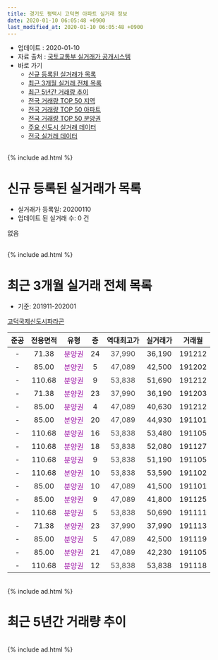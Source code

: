 ```yaml
---
title: 경기도 평택시 고덕면 아파트 실거래 정보
date: 2020-01-10 06:05:48 +0900
last_modified_at: 2020-01-10 06:05:48 +0900
---
```


* 업데이트 : 2020-01-10
* 자료 출처 : [국토교통부 실거래가 공개시스템](http://rt.molit.go.kr)
* 바로 가기
    * [신규 등록된 실거래가 목록](#신규-등록된-실거래가-목록)
    * [최근 3개월 실거래 전체 목록](#최근-3개월-실거래-전체-목록)
    * [최근 5년간 거래량 추이](#최근-5년간-거래량-추이)
    * [전국 거래량 TOP 50 지역](https://inasie.github.io/apt-trade-info/최근-3개월-전국에서-가장-거래가-많이-발생한-지역)
    * [전국 거래량 TOP 50 아파트](https://inasie.github.io/apt-trade-info/최근-3개월-전국에서-가장-거래가-많이-발생한-아파트)
    * [전국 거래량 TOP 50 분양권](https://inasie.github.io/apt-trade-info/최근-3개월-전국에서-가장-거래가-많이-발생한-분양권)
    * [주요 신도시 실거래 데이터](https://inasie.github.io/apt-trade-info/주요-신도시)
    * [전국 실거래 데이터](https://inasie.github.io/apt-trade-info/전국)
<br>
{% include ad.html %}
<br>

# 신규 등록된 실거래가 목록
* 실거래가 등록일: 20200110
* 업데이트 된 실거래 수: 0 건

없음

<br>
{% include ad.html %}
<br>

# 최근 3개월 실거래 전체 목록
* 기준: 201911-202001


[고덕국제신도시파라곤](https://search.naver.com/search.naver?query=%EA%B2%BD%EA%B8%B0%EB%8F%84+%ED%8F%89%ED%83%9D%EC%8B%9C+%EA%B3%A0%EB%8D%95%EB%A9%B4+%EA%B3%A0%EB%8D%95%EA%B5%AD%EC%A0%9C%EC%8B%A0%EB%8F%84%EC%8B%9C%ED%8C%8C%EB%9D%BC%EA%B3%A4)

|준공|전용면적|유형|층|역대최고가|실거래가|거래월|
|:---:|:---:|:---:|:---:|:---:|:---:|:---:|
|-|71.38|<span style="color:#9C11A5">분양권</span>|24|<span style="color:#444444">37,990</span>|36,190|191212|
|-|85.00|<span style="color:#9C11A5">분양권</span>|5|<span style="color:#444444">47,089</span>|42,500|191202|
|-|110.68|<span style="color:#9C11A5">분양권</span>|9|<span style="color:#444444">53,838</span>|51,690|191212|
|-|71.38|<span style="color:#9C11A5">분양권</span>|23|<span style="color:#444444">37,990</span>|36,190|191203|
|-|85.00|<span style="color:#9C11A5">분양권</span>|4|<span style="color:#444444">47,089</span>|40,630|191212|
|-|85.00|<span style="color:#9C11A5">분양권</span>|20|<span style="color:#444444">47,089</span>|44,930|191101|
|-|110.68|<span style="color:#9C11A5">분양권</span>|16|<span style="color:#444444">53,838</span>|53,480|191105|
|-|110.68|<span style="color:#9C11A5">분양권</span>|18|<span style="color:#444444">53,838</span>|52,080|191127|
|-|110.68|<span style="color:#9C11A5">분양권</span>|9|<span style="color:#444444">53,838</span>|51,190|191105|
|-|110.68|<span style="color:#9C11A5">분양권</span>|10|<span style="color:#444444">53,838</span>|53,590|191102|
|-|85.00|<span style="color:#9C11A5">분양권</span>|10|<span style="color:#444444">47,089</span>|41,500|191101|
|-|85.00|<span style="color:#9C11A5">분양권</span>|9|<span style="color:#444444">47,089</span>|41,800|191125|
|-|110.68|<span style="color:#9C11A5">분양권</span>|5|<span style="color:#444444">53,838</span>|50,690|191111|
|-|71.38|<span style="color:#9C11A5">분양권</span>|23|<span style="color:#444444">37,990</span>|37,990|191113|
|-|85.00|<span style="color:#9C11A5">분양권</span>|5|<span style="color:#444444">47,089</span>|42,500|191119|
|-|85.00|<span style="color:#9C11A5">분양권</span>|21|<span style="color:#444444">47,089</span>|42,230|191105|
|-|110.68|<span style="color:#9C11A5">분양권</span>|12|<span style="color:#444444">53,838</span>|53,838|191118|


<br>
{% include ad.html %}
<br>

# 최근 5년간 거래량 추이


<div style="width:100%;">
    <canvas id="deal_progress" height="200"></canvas>
</div>

<script>
new Chart(document.getElementById("deal_progress"), {
    type: 'line',
    data: {
        labels: ['201501','201502','201503','201504','201505','201506','201507','201508','201509','201510','201511','201512','201601','201602','201603','201604','201605','201606','201607','201608','201609','201610','201611','201612','201701','201702','201703','201704','201705','201706','201707','201708','201709','201710','201711','201712','201801','201802','201803','201804','201805','201806','201807','201808','201809','201810','201811','201812','201901','201902','201903','201904','201905','201906','201907','201908','201909','201910','201911','201912','202001'],
        datasets: [{
            label: '매매',
            pointRadius: 1,
            data: [0, 0, 0, 0, 0, 0, 0, 0, 0, 0, 0, 0, 0, 0, 0, 0, 0, 0, 0, 0, 0, 0, 0, 0, 0, 0, 0, 0, 0, 0, 0, 0, 0, 0, 0, 0, 0, 0, 0, 0, 0, 0, 0, 0, 0, 0, 0, 0, 0, 0, 0, 0, 0, 0, 0, 0, 0, 16, 12, 5, 0],
            borderColor: "rgba(255, 201, 14, 1)",
            backgroundColor: "rgba(255, 201, 14, 0.5)",
            fill: false,
            lineTension: 0
        },{
            label: '전월세',
            pointRadius: 1,
            data: [0, 0, 0, 0, 0, 0, 0, 0, 0, 0, 0, 0, 0, 0, 0, 0, 0, 0, 0, 0, 0, 0, 0, 0, 0, 0, 0, 0, 0, 0, 0, 0, 0, 0, 0, 0, 0, 0, 0, 0, 0, 0, 0, 0, 0, 0, 0, 0, 0, 0, 0, 0, 0, 0, 0, 0, 0, 0, 0, 0, 0],
            borderColor: "rgba(0, 141, 185, 1)",
            backgroundColor: "rgba(0, 141, 185, 0.5)",
            fill: false,
            lineTension: 0
        }
        ]
    },
    options: {
        responsive: true,
        title: {
            display: false
        },
        tooltips: {
            mode: 'index',
            intersect: false
        },
        hover: {
            mode: 'nearest',
            intersect: true
        },
        scales: {
            xAxes: [{
                display: true,
                scaleLabel: {
                    display: true,
                    labelString: '년/월'
                }
            }],
            yAxes: [{
                display: true,
                ticks: {
                    suggestedMin: 0,
                },
                scaleLabel: {
                    display: true,
                    labelString: '실거래 수'
                }
            }]
        }
    }
});

</script>


<br>
{% include ad.html %}
<br>

